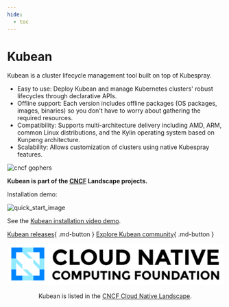 ```yaml
---
hide:
  - toc
---
```


# Kubean

Kubean is a cluster lifecycle management tool built on top of Kubespray.

- Easy to use: Deploy Kubean and manage Kubernetes clusters' robust lifecycles through declarative APIs.
- Offline support: Each version includes offline packages (OS packages, images, binaries) so you don't have to worry about gathering the required resources.
- Compatibility: Supports multi-architecture delivery including AMD, ARM, common Linux distributions, and the Kylin operating system based on Kunpeng architecture.
- Scalability: Allows customization of clusters using native Kubespray features.

![cncf gophers](./images/cncf-gophers.png)

**Kubean is part of the [CNCF](https://cncf.io/) Landscape projects.**

Installation demo:

![quick_start_image](https://docs.daocloud.io/daocloud-docs-images/docs/community/images/quick_start.gif)

See the [Kubean installation video demo](https://asciinema.org/a/511386).

[Kubean releases](https://github.com/kubean-io/kubean/releases){ .md-button }
[Explore Kubean community](https://github.com/kubean-io/kubean){ .md-button }

![cncf logo](./images/cncf.png)

<p align="center">
Kubean is listed in the <a href="https://landscape.cncf.io/?selected=kubean">CNCF Cloud Native Landscape</a>.
</p>
